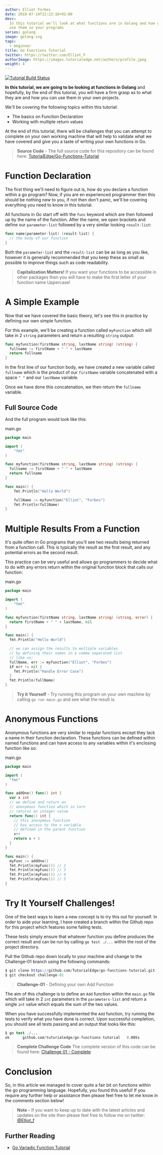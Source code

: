 ```yaml
---
author: Elliot Forbes
date: 2018-07-14T22:23:10+01:00
desc:
  In this tutorial we'll look at what functions are in Golang and how you can
  use them in your programs
series: golang
image: golang.svg
tags:
  - beginner
title: Go Functions Tutorial
twitter: https://twitter.com/Elliot_F
authorImage: https://images.tutorialedge.net/authors/profile.jpeg
weight: 4
---
```


[![Tutorial Build Status](https://travis-ci.org/TutorialEdge/go-functions-tutorial.svg?branch=master)](https://travis-ci.org/TutorialEdge/go-functions-tutorial)

**In this tutorial, we are going to be looking at functions in Golang** and hopefully, by
the end of this tutorial, you will have a firm grasp as to what they are and how
you can use them in your own projects.

We'll be covering the following topics within this tutorial:

* The basics on Function Declaration
* Working with multiple return values

At the end of this tutorial, there will be challenges that you can attempt to complete on 
your own working machine that will help to validate what we have covered and give you 
a taste of writing your own functions in Go.

> **Source Code** - The full source code for this repository can be found here: [TutorialEdge/Go-Functions-Tutorial](https://github.com/TutorialEdge/go-functions-tutorial)

# Function Declaration

The first thing we'll need to figure out is, how do you declare a function
within a go program? Now, if you are en experienced programmer then this should
be nothing new to you, if not then don't panic, we'll be covering everything you
need to know in this tutorial.

All functions in Go start off with the `func` keyword which are then followed up
by the name of the function. After the name, we open brackets and define our 
`parameter-list` followed by a very similar looking `result-list`:

```go
func name(parameter-list) (result-list) {
  // the body of our function
}
```

Both the `parameter-list` and the `result-list` can be as long as you like, however it is
generally recommended that you keep these as small as possible to improve things such as
code readability.

> **Capitalization Matters!** If you want your functions to be accessible in other packages
then you will have to make the first letter of your function name Uppercase!

# A Simple Example

Now that we have covered the basic theory, let's see this in practice by defining our own
simple function. 

For this example, we'll be creating a function called `myFunction` which will take in 2
`string` parameters and return a resulting `string` output:

```go
func myfunction(firstName string, lastName string) (string) {
  fullname := firstName + " " + lastName 
  return fullname
}
```

In the first line of our function body, we have created a new variable called `fullname` 
which is the product of our `firstName` variable concatenated with a space `" "` and our 
`lastName` variable. 

Once we have done this concatenation, we then return the `fullname` variable.

## Full Source Code

And the full program would look like this:

<div class="filename">main.go</div>

```go
package main

import (
    "fmt"
)

func myfunction(firstName string, lastName string) (string) {
  fullname := firstName + " " + lastName 
  return fullname
}

func main() {
    fmt.Println("Hello World")

    fullName := myfunction("Elliot", "Forbes")
    fmt.Println(fullName)
}
```

# Multiple Results From a Function

It's quite often in Go programs that you'll see two results being returned from
a function call. This is typically the result as the first result, and any
potential errors as the second result. 

This practice can be very useful and allows go programmers to decide what to do 
with any errors return within the original function block that calls our function:

<div class="filename">main.go</div>

```go
package main

import (
    "fmt"
)

func myfunction(firstName string, lastName string) (string, error) {
  return firstName + " " + lastName, nil
}

func main() {
  fmt.Println("Hello World")

  // we can assign the results to multiple variables
  // by defining their names in a comma separated list
  // like so: 
  fullName, err := myfunction("Elliot", "Forbes")
  if err != nil {
    fmt.Println("Handle Error Case")
  }
  fmt.Println(fullName)
}
```

> **Try it Yourself** - Try running this program on your own machine by calling
`go run main.go` and see what the result is.

# Anonymous Functions

Anonymous functions are very similar to regular functions except they lack a
name in their function declaration. These functions can be defined within named 
functions and can have access to any variables within it's enclosing function like so:

<div class="filename">main.go</div>

```go
package main

import (
  "fmt"
)

func addOne() func() int {
  var x int
  // we define and return an
  // anonymous function which in turn
  // returns an integer value
  return func() int {
    // this anonymous function
    // has access to the x variable
    // defined in the parent function
    x++
    return x + 1
  }
}

func main() {
  myFunc := addOne()
  fmt.Println(myFunc()) // 2
  fmt.Println(myFunc()) // 3
  fmt.Println(myFunc()) // 4
  fmt.Println(myFunc()) // 5
}
```


# Try It Yourself Challenges!

One of the best ways to learn a new concept is to try this out for yourself. In 
order to aide your learning, I have created a branch within the Github repo for this
project which features some failing tests. 

These tests simply ensure that whatever function you define produces the correct
result and can be run by calling `go test ./...` within the root of the project
directory.

Pull the Github repo down locally to your machine and change to the Challenge-01 
branch using the following commands:

```s
$ git clone https://github.com/TutorialEdge/go-functions-tutorial.git
$ git checkout challenge-01
```

> **Challenge-01** - Defining your own Add Function

The aim of this challenge is to define an `Add` function within the `main.go`
file which will take in 2 `int` parameters in the `parameters-list` and return
a single `int` value which equals the sum of the two values.

When you have successfully implemented the `Add` function, try running the tests
to verify what you have done is correct. Upon successful completion, you should see
all tests passing and an output that looks like this:

```s
$ go test ./...
ok      github.com/tutorialedge/go-functions-tutorial   0.005s
```

> **Complete Challenge Code** The complete version of this code can be found here:
[Challenge 01 - Complete](https://github.com/TutorialEdge/go-functions-tutorial/tree/challenge-01-complete)

# Conclusion

So, in this article we managed to cover quite a fair bit on functions within the
go programming language. Hopefully, you found this useful! If you require any
further help or assistance then please feel free to let me know in the comments
section below!

> **Note -** If you want to keep up to date with the latest articles and updates
> on the site then please feel free to follow me on twitter:
> [@Elliot_f](https://twitter.com/elliot_f)

## Further Reading

- [Go Variadic Function Tutorial](/golang/go-variadic-function-tutorial/)
